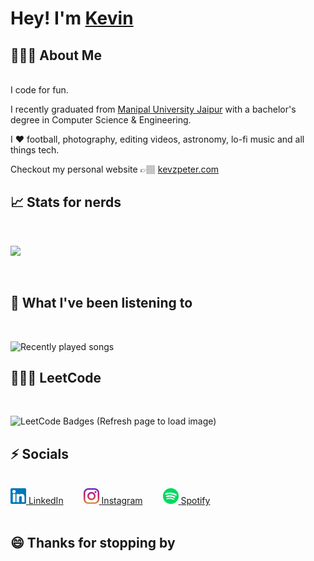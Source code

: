 <h1>Hey! I'm <a href="https://kevzpeter.com">Kevin</a></h1>

<h2>🙋🏽‍♂️ About Me</h2>
<br />
I code for fun.

I recently graduated from [Manipal University Jaipur](https://jaipur.manipal.edu "College website!") with a bachelor's degree in Computer Science & Engineering.

I ❤ football, photography, editing videos, astronomy, lo-fi music and all things tech.

Checkout my personal website 👉🏽 [kevzpeter.com](https://kevzpeter.com)
<br />
<h2>📈 Stats for nerds</h2>
<br />
<p>
<img src="https://github-readme-stats-5udv09b4j-kevzpeter.vercel.app/api?username=kevzpeter&border_radius=10px&title_color=fff&text_color=fff&show_icons=true&bg_color=45,00f260,0575e6&icon_color=212121&hide_border=true&rank_icon=github" />
</p>
<br />
<h2>🎵 What I've been listening to</h2>
<br />

![Recently played songs](https://spotify-recently-played-readme.vercel.app/api?user=kevzpeter)
<br />

<h2>🧑🏽‍💻 LeetCode</h2>
<br />

![LeetCode Badges (Refresh page to load image)](https://leetcode-badge-showcase.vercel.app/api?username=kevzpeter&theme=beach&filter=comp)
<br />

<h2>⚡ Socials</h2>
<br />
<div style="display: flex; gap: 1rem;">
  <a href="https://www.linkedin.com/in/kevinpeterk">
    <img width="25" height="25" src="/icons/linkedin.svg">
    <span>LinkedIn</span>
  </a> 
  <br />
  <a href="https://www.instagram.com/kevzpeter">
    <img width="25" height="25" src="/icons/instagram.svg">
    <span>Instagram</span>
  </a> 
  <br />
  <a href="https://open.spotify.com/user/kevzpeter">
    <img width="25" height="25" src="/icons/spotify.svg">
    <span>Spotify</span>
  </a> 
  <br />
</div>
<br />

<h2>😄 Thanks for stopping by</h2>
